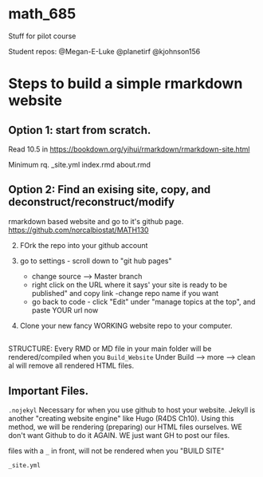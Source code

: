 # math_685
Stuff for pilot course

Student repos: 
@Megan-E-Luke
@planetirf
@kjohnson156


# Steps to build a simple rmarkdown website

## Option 1: start from scratch.
Read 10.5 in https://bookdown.org/yihui/rmarkdown/rmarkdown-site.html

Minimum rq.
_site.yml
index.rmd
about.rmd

## Option 2: Find an exising site, copy, and deconstruct/reconstruct/modify
rmarkdown based website and go to it's github page. 
https://github.com/norcalbiostat/MATH130

2. FOrk the repo into your github account
3. go to settings - scroll down to "git hub pages"
    - change source --> Master branch
    - right click on the URL where it says' your site is ready to be published" and copy link
    -change repo name if you want
    - go back to code - click "Edit" under "manage topics at the top", and paste YOUR url now
    
  
  4. Clone your new fancy WORKING website repo to your computer. 
  
  ##
  STRUCTURE:
 Every RMD or MD file in your main folder will be rendered/compiled when you `Build_Website`
 Under Build --> more --> clean al will remove all rendered HTML files. 
 
  
  ## Important Files. 
  
  `.nojekyl` Necessary for when you use github to host your website. Jekyll is another "creating website engine" like Hugo (R4DS Ch10). Using this method, we will be rendering (preparing) our HTML files ourselves. WE don't want Github to do it AGAIN. WE just want GH to post our files. 
 
 files with a `_` in front, will not be rendered when you "BUILD SITE"
  
  `_site.yml`
